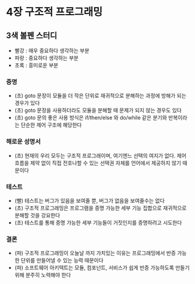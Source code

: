 # 4장 구조적 프로그래밍

## 3색 볼펜 스터디
- 빨강 : 매우 중요하다 생각하는 부분
- 파랑 : 중요하다 생각하는 부분
- 초록 : 흥미로운 부분

### 증명
- (초) goto 문장이 모듈을 더 작은 단위로 재귀적으로 분해하는 과정에 방해가 되는 경우가 있다
- (초) goto 문장을 사용하더라도 모듈을 분해할 때 문제가 되지 않는 경우도 있다
- (초) goto 문의 좋은 사용 방식은 if/then/else 와 do/while 같은 분기와 반복이라는 단순한 제어 구조에 해당한다

### 해로운 성명서
- (초) 현재의 우리 모두는 구조적 프로그래이며, 여기엔느 선택의 여지가 없다. 제어흐름을 제약 없이 직접 전호나할 수 있는 선택권 자체를 언어에서 제공하지 않기 때문이다

### 테스트
- (빨) 테스트는 버그가 있음을 보여줄 뿐, 버그가 없음을 보여줄수는 없다
- (초) 구조적 프로그래밍은 프로그램을 증명 가능한 세부 기능 집합으로 재귀적으로 분해할 것을 강요한다
- (초) 테스트를 통해 증명 가능한 세부 기능들이 거짓인지를 증명하려고 시도한다

### 결론
- (파) 구조적 프로그래밍이 오늘날 까지 가치있는 이유는 프로그래밍에서 반증 가능한 단위를 만들어낼 수 있는 능력 때문이다
- (파) 소프트웨어 아키텍트는 모듈, 컴포넌트, 서비스가 쉽게 반증 가능하도록 만들기 위해 분주히 노력해야 한다
